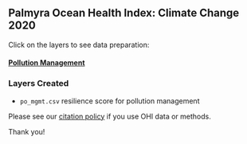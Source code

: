 ## Palmyra Ocean Health Index: Climate Change 2020

Click on the layers to see data preparation:  

#### [Pollution Management](https://ohi-4site.github.io/pal-prep/prep/resilience/ecological/po/v2020/po_management.html)    

### Layers Created

- `po_mgmt.csv`  resilience score for pollution management            


Please see our [citation policy](http://ohi-science.org/citation-policy/) if you use OHI data or methods.

Thank you!